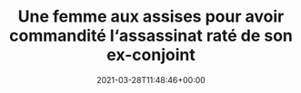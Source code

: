 ---
title: Une femme aux assises pour avoir commandité l‘assassinat raté de son ex-conjoint
date: 2021-03-28T11:48:46+00:00
concerned:
  - sophie-rey-gascon
press:
  title: Le Figaro
  url: https://www.lefigaro.fr/faits-divers/seine-saint-denis-une-femme-aux-assises-pour-avoir-commandite-l-assassinat-rate-de-son-ex-conjoint-20210328
---